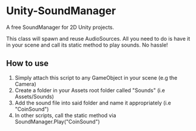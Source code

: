 # Unity-SoundManager
A free SoundManager for 2D Unity projects.

This class will spawn and reuse AudioSources. All you need to do is have it in your scene
and call its static method to play sounds. No hassle!

## How to use
1) Simply attach this script to any GameObject in your scene (e.g the Camera)
2) Create a folder in your Assets root folder called "Sounds" (i.e Assets/Sounds)
3) Add the sound file into said folder and name it appropriately (i.e "CoinSound")
4) In other scripts, call the static method via SoundManager.Play("CoinSound")
